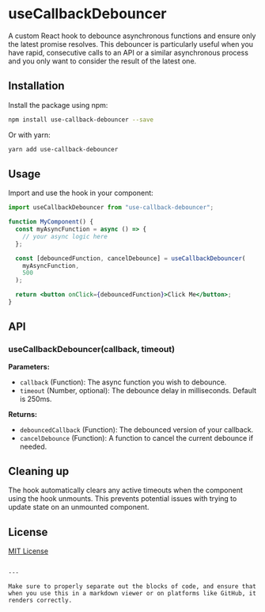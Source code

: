 # useCallbackDebouncer

A custom React hook to debounce asynchronous functions and ensure only the latest promise resolves. This debouncer is particularly useful when you have rapid, consecutive calls to an API or a similar asynchronous process and you only want to consider the result of the latest one.

## Installation

Install the package using npm:

```bash
npm install use-callback-debouncer --save
```

Or with yarn:

```bash
yarn add use-callback-debouncer
```

## Usage

Import and use the hook in your component:

```jsx
import useCallbackDebouncer from "use-callback-debouncer";

function MyComponent() {
  const myAsyncFunction = async () => {
    // your async logic here
  };

  const [debouncedFunction, cancelDebounce] = useCallbackDebouncer(
    myAsyncFunction,
    500
  );

  return <button onClick={debouncedFunction}>Click Me</button>;
}
```

## API

### useCallbackDebouncer(callback, timeout)

**Parameters:**

- `callback` (Function): The async function you wish to debounce.
- `timeout` (Number, optional): The debounce delay in milliseconds. Default is 250ms.

**Returns:**

- `debouncedCallback` (Function): The debounced version of your callback.
- `cancelDebounce` (Function): A function to cancel the current debounce if needed.

## Cleaning up

The hook automatically clears any active timeouts when the component using the hook unmounts. This prevents potential issues with trying to update state on an unmounted component.

## License

[MIT License](./LICENSE)

```

---

Make sure to properly separate out the blocks of code, and ensure that when you use this in a markdown viewer or on platforms like GitHub, it renders correctly.
```
